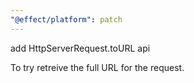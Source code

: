 ```yaml
---
"@effect/platform": patch
---
```


add HttpServerRequest.toURL api

To try retreive the full URL for the request.
